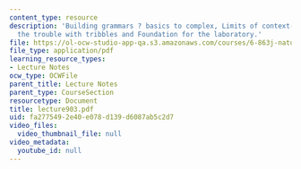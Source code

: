 ```yaml
---
content_type: resource
description: 'Building grammars ? basics to complex, Limits of context-free grammars:
  the trouble with tribbles and Foundation for the laboratory.'
file: https://ol-ocw-studio-app-qa.s3.amazonaws.com/courses/6-863j-natural-language-and-the-computer-representation-of-knowledge-spring-2003/fa2775492e40e078d139d6087ab5c2d7_lecture903.pdf
file_type: application/pdf
learning_resource_types:
- Lecture Notes
ocw_type: OCWFile
parent_title: Lecture Notes
parent_type: CourseSection
resourcetype: Document
title: lecture903.pdf
uid: fa277549-2e40-e078-d139-d6087ab5c2d7
video_files:
  video_thumbnail_file: null
video_metadata:
  youtube_id: null
---
```

